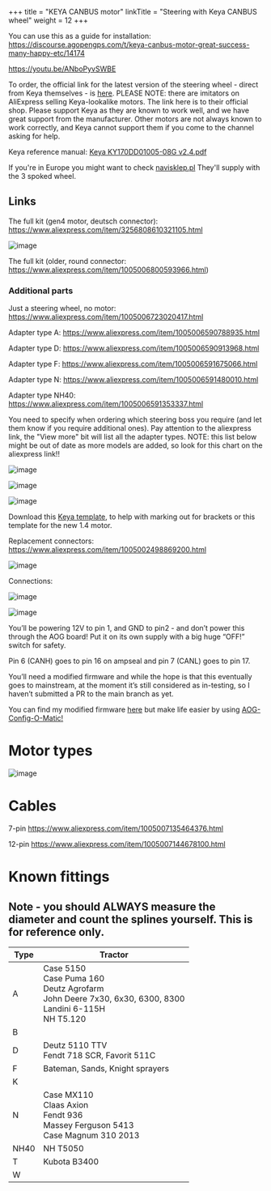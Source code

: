 +++
title = "KEYA CANBUS motor"
linkTitle = "Steering with Keya CANBUS wheel"
weight = 12
+++

You can use this as a guide for installation:
https://discourse.agopengps.com/t/keya-canbus-motor-great-success-many-happy-etc/14174

https://youtu.be/ANboPyvSWBE

To order, the official link for the latest version of the steering wheel - direct from Keya themselves - is [here](
https://www.aliexpress.com/item/1005008796635857.html). PLEASE NOTE: there are imitators on AliExpress selling Keya-lookalike motors. The link here is to their official shop. Please support Keya as they are known to work well, and we have great support from the manufacturer. Other motors are not always known to work correctly, and Keya cannot support them if you come to the channel asking for help.

Keya reference manual: 
[Keya KY170DD01005-08G v2.4.pdf](https://github.com/AgOpenGPS-Official/Boards/files/15389407/Keya.KY170DD01005-08G.v2.4.pdf)


If you're in Europe you might want to check [navisklep.pl](https://navisklep.pl/p/silnik-kierownica-keya/)
They'll supply with the 3 spoked wheel.

## Links

The full kit (gen4 motor, deutsch connector): https://www.aliexpress.com/item/3256808610321105.html

![image](../../img/keya.png)

The full kit (older, round connector: https://www.aliexpress.com/item/1005006800593966.html)

### Additional parts

Just a steering wheel, no motor: https://www.aliexpress.com/item/1005006723020417.html

Adapter type A: https://www.aliexpress.com/item/1005006590788935.html

Adapter type D: https://www.aliexpress.com/item/1005006590913968.html

Adapter type F: https://www.aliexpress.com/item/1005006591675066.html

Adapter type N: https://www.aliexpress.com/item/1005006591480010.html

Adapter type NH40: https://www.aliexpress.com/item/1005006591353337.html


You need to specify when ordering which steering boss you require (and let them know if you require additional ones). Pay attention to the aliexpress link, the "View more" bit will list all the adapter types. NOTE: this list below might be out of date as more models are added, so look for this chart on the aliexpress link!!

![image](../../img/aliexpress-view-more.png)

![image](../../img/keya-adapter-list.png)

![image](../../img/keyatemplate.png)

Download this [Keya template](../../files/KeyaTemplate.pdf), to help with marking out for brackets or this template for the new 1.4 motor.

Replacement connectors: https://www.aliexpress.com/item/1005002498869200.html

![image](../../img/keya-replacement-connector.png)

Connections:

![image](../../img/keya-connector.png)

![image](../../img/keya-connector-pinout.png)

You’ll be powering 12V to pin 1, and GND to pin2 - and don’t power this through the AOG board! Put it on its own supply with a big huge “OFF!” switch for safety.

Pin 6 (CANH) goes to pin 16 on ampseal and pin 7 (CANL) goes to pin 17.

You’ll need a modified firmware and while the hope is that this eventually goes to mainstream, at the moment it’s still considered as in-testing, so I haven’t submitted a PR to the main branch as yet.

You can find my modified firmware [here](https://github.com/lansalot/AgOpenGPS_Boards/blob/Keya/TeensyModules/V4.1/Firmware/AOG-Keya-CANBUS.hex) but make life easier by using [AOG-Config-O-Matic!](https://github.com/lansalot/AOGConfigOMatic/releases)

# Motor types

![image](../../img/keya-auto-steer-motor-types.png)

# Cables

7-pin https://www.aliexpress.com/item/1005007135464376.html

12-pin https://www.aliexpress.com/item/1005007144678100.html


# Known fittings

## Note - you should ALWAYS measure the diameter and count the splines yourself. This is for reference only.

|Type|Tractor|
|-------|-------|
|A|Case 5150<br>Case Puma 160<br>Deutz Agrofarm<br>John Deere 7x30, 6x30, 6300, 8300<br>Landini 6-115H<br>NH T5.120|
|B||
|D|Deutz 5110 TTV<br>Fendt 718 SCR, Favorit 511C|
|F|Bateman, Sands, Knight sprayers|
|K||
|N|Case MX110<br>Claas Axion<br>Fendt 936<br>Massey Ferguson 5413<br>Case Magnum 310 2013|
|NH40|NH T5050
|T|Kubota B3400|
|W||

